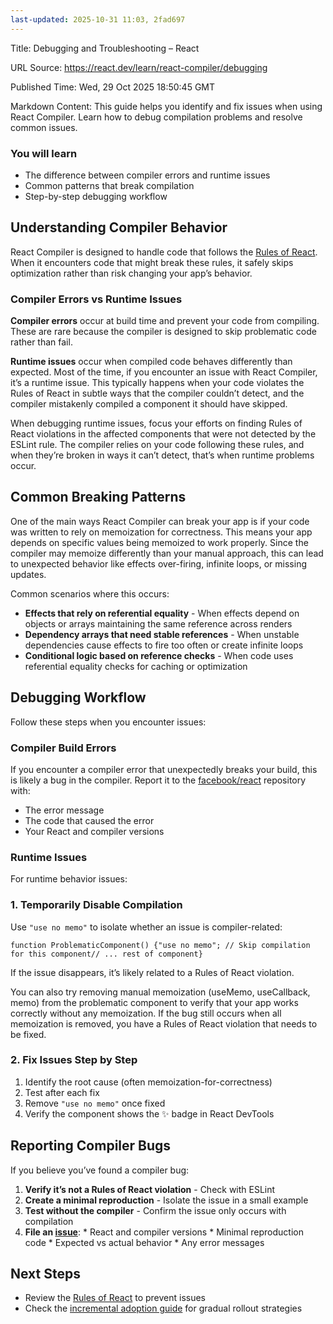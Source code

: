 ```yaml
---
last-updated: 2025-10-31 11:03, 2fad697
---
```


Title: Debugging and Troubleshooting – React

URL Source: https://react.dev/learn/react-compiler/debugging

Published Time: Wed, 29 Oct 2025 18:50:45 GMT

Markdown Content:
This guide helps you identify and fix issues when using React Compiler. Learn how to debug compilation problems and resolve common issues.

### You will learn

*   The difference between compiler errors and runtime issues
*   Common patterns that break compilation
*   Step-by-step debugging workflow

Understanding Compiler Behavior [](https://react.dev/learn/react-compiler/debugging#understanding-compiler-behavior "Link for Understanding Compiler Behavior ")
----------------------------------------------------------------------------------------------------------------------------------------------------------------

React Compiler is designed to handle code that follows the [Rules of React](https://react.dev/reference/rules). When it encounters code that might break these rules, it safely skips optimization rather than risk changing your app’s behavior.

### Compiler Errors vs Runtime Issues [](https://react.dev/learn/react-compiler/debugging#compiler-errors-vs-runtime-issues "Link for Compiler Errors vs Runtime Issues ")

**Compiler errors** occur at build time and prevent your code from compiling. These are rare because the compiler is designed to skip problematic code rather than fail.

**Runtime issues** occur when compiled code behaves differently than expected. Most of the time, if you encounter an issue with React Compiler, it’s a runtime issue. This typically happens when your code violates the Rules of React in subtle ways that the compiler couldn’t detect, and the compiler mistakenly compiled a component it should have skipped.

When debugging runtime issues, focus your efforts on finding Rules of React violations in the affected components that were not detected by the ESLint rule. The compiler relies on your code following these rules, and when they’re broken in ways it can’t detect, that’s when runtime problems occur.

Common Breaking Patterns [](https://react.dev/learn/react-compiler/debugging#common-breaking-patterns "Link for Common Breaking Patterns ")
-------------------------------------------------------------------------------------------------------------------------------------------

One of the main ways React Compiler can break your app is if your code was written to rely on memoization for correctness. This means your app depends on specific values being memoized to work properly. Since the compiler may memoize differently than your manual approach, this can lead to unexpected behavior like effects over-firing, infinite loops, or missing updates.

Common scenarios where this occurs:

*   **Effects that rely on referential equality** - When effects depend on objects or arrays maintaining the same reference across renders
*   **Dependency arrays that need stable references** - When unstable dependencies cause effects to fire too often or create infinite loops
*   **Conditional logic based on reference checks** - When code uses referential equality checks for caching or optimization

Debugging Workflow [](https://react.dev/learn/react-compiler/debugging#debugging-workflow "Link for Debugging Workflow ")
-------------------------------------------------------------------------------------------------------------------------

Follow these steps when you encounter issues:

### Compiler Build Errors [](https://react.dev/learn/react-compiler/debugging#compiler-build-errors "Link for Compiler Build Errors ")

If you encounter a compiler error that unexpectedly breaks your build, this is likely a bug in the compiler. Report it to the [facebook/react](https://github.com/facebook/react/issues) repository with:

*   The error message
*   The code that caused the error
*   Your React and compiler versions

### Runtime Issues [](https://react.dev/learn/react-compiler/debugging#runtime-issues "Link for Runtime Issues ")

For runtime behavior issues:

### 1. Temporarily Disable Compilation [](https://react.dev/learn/react-compiler/debugging#temporarily-disable-compilation "Link for 1. Temporarily Disable Compilation ")

Use `"use no memo"` to isolate whether an issue is compiler-related:

`function ProblematicComponent() {"use no memo"; // Skip compilation for this component// ... rest of component}`

If the issue disappears, it’s likely related to a Rules of React violation.

You can also try removing manual memoization (useMemo, useCallback, memo) from the problematic component to verify that your app works correctly without any memoization. If the bug still occurs when all memoization is removed, you have a Rules of React violation that needs to be fixed.

### 2. Fix Issues Step by Step [](https://react.dev/learn/react-compiler/debugging#fix-issues-step-by-step "Link for 2. Fix Issues Step by Step ")

1.   Identify the root cause (often memoization-for-correctness)
2.   Test after each fix
3.   Remove `"use no memo"` once fixed
4.   Verify the component shows the ✨ badge in React DevTools

Reporting Compiler Bugs [](https://react.dev/learn/react-compiler/debugging#reporting-compiler-bugs "Link for Reporting Compiler Bugs ")
----------------------------------------------------------------------------------------------------------------------------------------

If you believe you’ve found a compiler bug:

1.   **Verify it’s not a Rules of React violation** - Check with ESLint
2.   **Create a minimal reproduction** - Isolate the issue in a small example
3.   **Test without the compiler** - Confirm the issue only occurs with compilation
4.   **File an [issue](https://github.com/facebook/react/issues/new?template=compiler_bug_report.yml)**:
    *   React and compiler versions
    *   Minimal reproduction code
    *   Expected vs actual behavior
    *   Any error messages

Next Steps [](https://react.dev/learn/react-compiler/debugging#next-steps "Link for Next Steps ")
-------------------------------------------------------------------------------------------------

*   Review the [Rules of React](https://react.dev/reference/rules) to prevent issues
*   Check the [incremental adoption guide](https://react.dev/learn/react-compiler/incremental-adoption) for gradual rollout strategies
